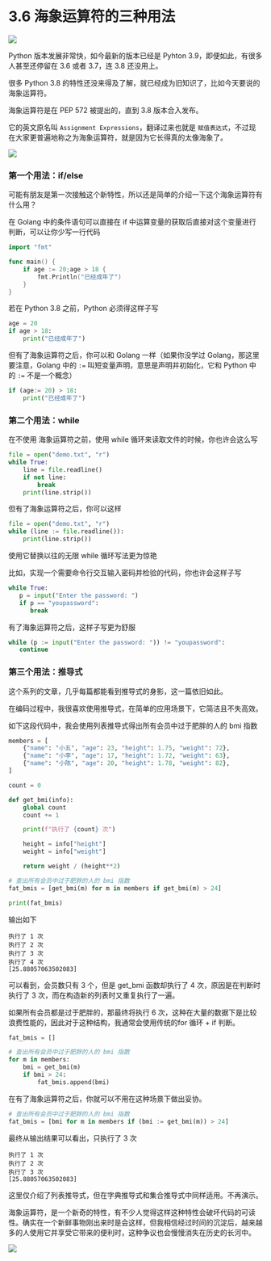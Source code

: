 # 3.6 海象运算符的三种用法
![](http://image.iswbm.com/20200804124133.png)

Python 版本发展非常快，如今最新的版本已经是 Pyhton 3.9，即便如此，有很多人甚至还停留在 3.6 或者 3.7，连 3.8 还没用上。

很多 Python 3.8 的特性还没来得及了解，就已经成为旧知识了，比如今天要说的海象运算符。

海象运算符是在 PEP 572 被提出的，直到 3.8 版本合入发布。

它的英文原名叫 `Assignment Expressions`，翻译过来也就是 `赋值表达式`，不过现在大家更普遍地称之为海象运算符，就是因为它长得真的太像海象了。

![](http://image.iswbm.com/image-20200418122739417.png)

### 第一个用法：if/else

可能有朋友是第一次接触这个新特性，所以还是简单的介绍一下这个海象运算符有什么用？

在 Golang 中的条件语句可以直接在 if 中运算变量的获取后直接对这个变量进行判断，可以让你少写一行代码

```go
import "fmt"

func main() {
    if age := 20;age > 18 {
        fmt.Println("已经成年了")
    }
}
```

若在 Python 3.8 之前，Python 必须得这样子写

```python
age = 20
if age > 18:
    print("已经成年了")
```

但有了海象运算符之后，你可以和 Golang 一样（如果你没学过 Golang，那这里要注意，Golang 中的 `:=` 叫短变量声明，意思是声明并初始化，它和 Python 中的 `:=` 不是一个概念）

```python
if (age:= 20) > 18:
    print("已经成年了")
```



### 第二个用法：while

在不使用 海象运算符之前，使用 while 循环来读取文件的时候，你也许会这么写

```python
file = open("demo.txt", "r")
while True:
    line = file.readline()
    if not line:
        break
    print(line.strip())
```

但有了海象运算符之后，你可以这样

```python
file = open("demo.txt", "r")
while (line := file.readline()):
    print(line.strip())
```

使用它替换以往的无限 while 循环写法更为惊艳

比如，实现一个需要命令行交互输入密码并检验的代码，你也许会这样子写

```python
while True:
   p = input("Enter the password: ")
   if p == "youpassword":
      break
```

有了海象运算符之后，这样子写更为舒服

```python
while (p := input("Enter the password: ")) != "youpassword":
   continue
```



### 第三个用法：推导式

这个系列的文章，几乎每篇都能看到推导式的身影，这一篇依旧如此。

在编码过程中，我很喜欢使用推导式，在简单的应用场景下，它简洁且不失高效。

如下这段代码中，我会使用列表推导式得出所有会员中过于肥胖的人的 bmi 指数

```python
members = [
    {"name": "小五", "age": 23, "height": 1.75, "weight": 72},
    {"name": "小李", "age": 17, "height": 1.72, "weight": 63},
    {"name": "小陈", "age": 20, "height": 1.78, "weight": 82},
]

count = 0

def get_bmi(info):
    global count
    count += 1

    print(f"执行了 {count} 次")

    height = info["height"]
    weight = info["weight"]

    return weight / (height**2)

# 查出所有会员中过于肥胖的人的 bmi 指数
fat_bmis = [get_bmi(m) for m in members if get_bmi(m) > 24]

print(fat_bmis)
```

输出如下

```
执行了 1 次
执行了 2 次
执行了 3 次
执行了 4 次
[25.88057063502083]
```

可以看到，会员数只有 3 个，但是 get_bmi 函数却执行了 4 次，原因是在判断时执行了 3 次，而在构造新的列表时又重复执行了一遍。

如果所有会员都是过于肥胖的，那最终将执行 6 次，这种在大量的数据下是比较浪费性能的，因此对于这种结构，我通常会使用传统的for 循环 + if 判断。

```python
fat_bmis = []

# 查出所有会员中过于肥胖的人的 bmi 指数
for m in members:
    bmi = get_bmi(m)
    if bmi > 24:
        fat_bmis.append(bmi)
```

在有了海象运算符之后，你就可以不用在这种场景下做出妥协。

```python
# 查出所有会员中过于肥胖的人的 bmi 指数
fat_bmis = [bmi for m in members if (bmi := get_bmi(m)) > 24]
```

最终从输出结果可以看出，只执行了 3 次

```
执行了 1 次
执行了 2 次
执行了 3 次
[25.88057063502083]
```

这里仅介绍了列表推导式，但在字典推导式和集合推导式中同样适用。不再演示。



海象运算符，是一个新奇的特性，有不少人觉得这样这种特性会破坏代码的可读性。确实在一个新鲜事物刚出来时是会这样，但我相信经过时间的沉淀后，越来越多的人使用它并享受它带来的便利时，这种争议也会慢慢消失在历史的长河中。

![](http://image.iswbm.com/20200607174235.png)
